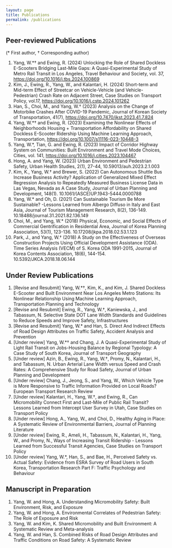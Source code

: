 ```yaml
---
layout: page
title: Publications
permalink: /publications
---
```


## Peer-reviewed Publications 
(* First author, † Corresponding author) 
1. Yang, W.*†  and Ewing, R. (2024) Unlocking the Role of Shared Dockless E-Scooters Bridging Last-Mile Gaps: A Quasi-Experimental Study of Metro Rail Transit in Los Angeles, Travel Behaviour and Society, vol. 37, https://doi.org/10.1016/j.tbs.2024.100869
2. Kim, J., Ewing, R., Yang, W., and Kalantari, H. (2024) Short-term and Mid-term Effect of Streetcar on Vehicle-Vehicle (and Vehicle-Pedestrian) Crash Rate on Adjacent Street, Case Studies on Transport Policy, vol.17, https://doi.org/10.1016/j.cstp.2024.101262
3. Han, S., Choi, M., and Yang, W.† (2023) Analysis on the Change of Motorbike Crashes After COVID-19 Pandemic, Journal of Korean Society of Transportation, 41(7), https://doi.org/10.7470/jkst.2023.41.7.824
4. Yang, W.*† and Ewing, R. (2023) Examining the Nonlinear Effects of Neighborhoods Housing + Transportation Affordability on Shared Dockless E-Scooter Ridership Using Machine Learning Approach, Transportation, https://doi.org/10.1007/s11116-023-10448-3  
5. Yang, W.*, Tian, G. and Ewing, R. (2023) Impact of Corridor Highway System on Communities: Built Environment and Travel Mode Choices, Cities, vol. 141, https://doi.org/10.1016/j.cities.2023.104467
6. Hong, A. and Yang, W. (2023) Urban Environment and Pedestrian Safety, Urban Health Studies, 2(1), 27-44, 10.59013/auh.2023.2.1.003 
7. Kim, K., Yang, W.†  and Brewer, S. (2022) Can Autonomous Shuttle Bus Increase Business Activity? Application of Generalized Mixed Effect Regression Analysis to Repeatedly Measured Business License Data in Las Vegas, Nevada as A Case Study, Journal of Urban Planning and Development, 148(1). 10.1061/(ASCE)UP.1943-5444.0000788
8. Yang, W.* and Oh, D. (2021) Can Sustainable Tourism Be More Sustainable? -Lessons Learned from Albergo Diffuso in Italy and East Asia, Journal of Tourism Management Research, 8(2), 136-149. 10.18488/journal.31.2021.82.136.149 
9. Choi, M., and Yang, W.* (2018) Physical, Economic, and Social Effects of Commercial Gentrification in Residential Area, Journal of Korea Planning Association, 53(1), 123-136. 10.17208/jkpa.2018.02.53.1.123  
10. Park, J., and Yang, W.† (2018) A Study on the Effectiveness of Overseas Construction Projects Using Official Development Assistance (ODA). Time Series Analysis (VECM) of S. Korea ODA 1991-2015, Journal of Korea Contents Association, 18(6), 144-154. 10.5392/JKCA.2018.18.06.144

## Under Review Publications
1. [Revise and Resubmit] Yang, W.*†, Kim, K., and Kim, J. Shared Dockless E-Scooter and Built Environment Near Los Angeles Metro Stations: Its Nonlinear Relationship Using Machine Learning Approach, Transportation Planning and Technology
2. [Revise and Resubmit] Ewing, R., Yang, W.†, Kaniewska, J., and Tabassum, N. Selective State DOT Lane Width Standards and Guidelines to Reduce Speeds and Improve Safety, Infrastructures
3. [Revise and Resubmit] Yang, W.* and Han, S. Direct And Indirect Effects of Road Design Attributes on Traffic Safety, Accident Analysis and Prevention
4. [Under review] Yang, W.*† and Chang, J. A Quasi-Experimental Study of Light Rail Transit on Jobs-Housing Balance by Regional Typology: A Case Study of South Korea, Journal of Transport Geography
5. [Under review] Azin, B., Ewing, R., Yang, W.†, Promy, N., Kalantari, H., and Tabassum, N. Urban Arterial Lane Width versus Speed and Crash Rates: A Comprehensive Study for Road Safety, Journal of Urban Planning and Development
6. [Under review] Chang, J., Jeong, S., and Yang, W., Which Vehicle Type is More Responsive to Traffic Information Provided on Local Roads?  European Transport Research Review
7. [Under review] Kalantari, H., Yang, W.†, and Ewing, R., Can Micromobility Connect First and Last-Mile of Public Rail Transit? Lessons Learned from Intercept User Survey in Utah, Case Studies on Transport Policy
8. [Under review] Hong, A., Yang, W., and Choi, D., Healthy Aging in Place: A Systematic Review of Environmental Barriers, Journal of Planning Literature
9. [Under review] Ewing, R., Ameli, H., Tabassum, N., Kalantari, H., Yang, W., and Promy, N., Ways of Increasing Transit Ridership - Lessons Learned from Successful Transit Agencies, Case Studies on Transport Policy
10. [Under review]  Yang, W.*, Han, S., and Bae, H., Perceived Safety vs. Actual Safety: Evidence from ESRA Survey of Road Users in South Korea, Transportation Research Part F: Traffic Psychology and Behaviour

## Manuscript in Preparation
1. Yang, W. and Hong, A. Understanding Micromobility Safety: Built Environment, Risk, and Exposure
2. Yang, W. and Hong, A. Environmental Correlates of Pedestrian Safety: The Role of Exposure and Risk
3. Yang, W. and Kim, K.  Shared Micromobility and Built Environment: A Systematic Review and Meta-analysis
4. Yang, W. and Han, S.  Combined Risks of Road Design Attributes and Traffic Conditions on Road Safety: A Systematic Review





